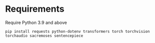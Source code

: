 # Requirements

Require Python 3.9 and above

```
pip install requests python-dotenv transformers torch torchvision torchaudio sacremoses sentencepiece
```
